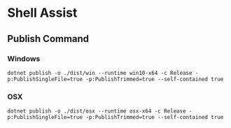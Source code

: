 # Shell Assist

## Publish Command

### Windows
`dotnet publish -o ./dist/win --runtime win10-x64 -c Release -p:PublishSingleFile=true -p:PublishTrimmed=true --self-contained true`

### OSX
`dotnet publish -o ./dist/osx --runtime osx-x64 -c Release -p:PublishSingleFile=true -p:PublishTrimmed=true --self-contained true`